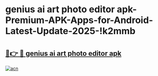 # genius ai art photo editor apk-Premium-APK-Apps-for-Android-Latest-Update-2025-!k2mmb

# <h2><a href="https://googleone.com">🔗👉 🔴 genius ai art photo editor apk</a></h2>

[![acn](https://github.com/user-attachments/assets/0f9c940e-d8b0-45ae-aac7-cd30a18b3e1c)](https://googleone.com)

